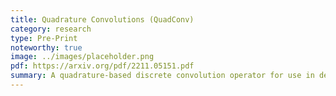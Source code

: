 ```yaml
---
title: Quadrature Convolutions (QuadConv)
category: research
type: Pre-Print
noteworthy: true
image: ../images/placeholder.png
pdf: https://arxiv.org/pdf/2211.05151.pdf
summary: A quadrature-based discrete convolution operator for use in deep learning tasks with unstructured data.
---
```

